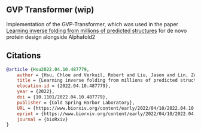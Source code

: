 ## GVP Transformer (wip)

Implementation of the GVP-Transformer, which was used in the paper <a href="https://www.biorxiv.org/content/10.1101/2022.04.10.487779v1">Learning inverse folding from millions of predicted structures</a> for de novo protein design alongside Alphafold2

## Citations

```bibtex
@article {Hsu2022.04.10.487779,
	author = {Hsu, Chloe and Verkuil, Robert and Liu, Jason and Lin, Zeming and Hie, Brian and Sercu, Tom and Lerer, Adam and Rives, Alexander},
	title = {Learning inverse folding from millions of predicted structures},
	elocation-id = {2022.04.10.487779},
	year = {2022},
	doi = {10.1101/2022.04.10.487779},
	publisher = {Cold Spring Harbor Laboratory},
	URL = {https://www.biorxiv.org/content/early/2022/04/10/2022.04.10.487779},
	eprint = {https://www.biorxiv.org/content/early/2022/04/10/2022.04.10.487779.full.pdf},
	journal = {bioRxiv}
}
```
